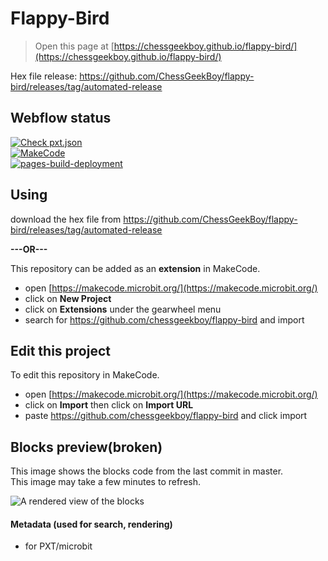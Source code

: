 # Flappy-Bird
> Open this page at [https://chessgeekboy.github.io/flappy-bird/](https://chessgeekboy.github.io/flappy-bird/)

Hex file release: https://github.com/ChessGeekBoy/flappy-bird/releases/tag/automated-release <br>

## Webflow status
[![Check pxt.json](https://github.com/ChessGeekBoy/flappy-bird/actions/workflows/cfg-check.yml/badge.svg)](https://github.com/ChessGeekBoy/flappy-bird/actions/workflows/cfg-check.yml) <br>
[![MakeCode](https://github.com/ChessGeekBoy/flappy-bird/actions/workflows/makecode.yml/badge.svg)](https://github.com/ChessGeekBoy/flappy-bird/actions/workflows/makecode.yml) <br>
[![pages-build-deployment](https://github.com/ChessGeekBoy/flappy-bird/actions/workflows/pages/pages-build-deployment/badge.svg)](https://github.com/ChessGeekBoy/flappy-bird/actions/workflows/pages/pages-build-deployment) <br>

## Using

download the hex file from https://github.com/ChessGeekBoy/flappy-bird/releases/tag/automated-release <br>

**---OR---** <br>

This repository can be added as an **extension** in MakeCode.<br>

* open [https://makecode.microbit.org/](https://makecode.microbit.org/) <br>
* click on **New Project** <br>
* click on **Extensions** under the gearwheel menu <br>
* search for https://github.com/chessgeekboy/flappy-bird and import <br>

## Edit this project

To edit this repository in MakeCode. <br>

* open [https://makecode.microbit.org/](https://makecode.microbit.org/) <br>
* click on **Import** then click on **Import URL** <br>
* paste https://github.com/chessgeekboy/flappy-bird and click import <br>

## Blocks preview(broken)

This image shows the blocks code from the last commit in master. <br>
This image may take a few minutes to refresh. <br>

![A rendered view of the blocks](https://github.com/chessgeekboy/flappy-bird/raw/master/.github/makecode/blocks.png) <br>

#### Metadata (used for search, rendering)

* for PXT/microbit <br>
<script src="https://makecode.com/gh-pages-embed.js"></script><script>makeCodeRender("{{ site.makecode.home_url }}", "{{ site.github.owner_name }}/{{ site.github.repository_name }}");</script>
